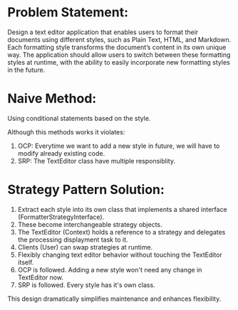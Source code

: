 # Problem Statement:
Design a text editor application that enables users to format their documents using different styles, such as Plain Text, HTML, and Markdown. Each formatting style transforms the document’s content in its own unique way. The application should allow users to switch between these formatting styles at runtime, with the ability to easily incorporate new formatting styles in the future.

# Naive Method: 
Using conditional statements based on the style.

Although this methods works it violates:
1. OCP: Everytime we want to add a new style in future, we will have to modify already existing code.
2. SRP: The TextEditor class have multiple responsiblity.

# Strategy Pattern Solution:
1. Extract each style into its own class that implements a shared interface (FormatterStrategyInterface).
2. These become interchangeable strategy objects.
3. The TextEditor (Context) holds a reference to a strategy and delegates the processing displayment task to it.
4. Clients (User) can swap strategies at runtime.
5. Flexibly changing text editor behavior without touching the TextEditor itself.
6. OCP is followed. Adding a new style won't need any change in TextEditor now.
7. SRP is followed. Every style has it's own class.

This design dramatically simplifies maintenance and enhances flexibility.
